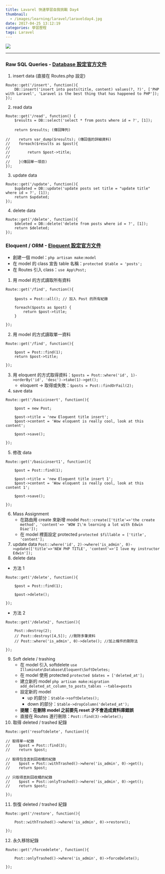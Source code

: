 ```yaml
---
title: Lavarel 快速學習自我挑戰 Day4
thumbnail:
  - /images/learning/laravel/laravelday4.jpg
date: 2017-04-25 13:12:19
categories: 學習歷程
tags: Laravel
---
```

<img src="/images/learning/laravel/laravelday4.jpg">

***
### Raw SQL Queries - [Database 設定官方文件](https://laravel.com/docs/5.2/database)
1. insert data (直接在 Routes.php 設定)
```
Route::get('/insert', function(){
    DB::insert('insert into posts(title, content) values(?, ?)', ['PHP with Laravel', 'Laravel is the best thing that has happened to PHP']);
});
```
2. read data
```
Route::get('/read', function() {
    $results = DB::select('select * from posts where id = ?', [1]);

    return $results; (傳回陣列)

//    return var_dump($results); (傳回值的詳細資料)
//    foreach($results as $post){
//
//        return $post->title;
//
//    }(傳回單一項目)
});
```
3. update data
```
Route::get('/update', function(){
    $updated = DB::update('update posts set title = "update title" where id = ?', [1]);
    return $updated;
});
```
4. delete data
```
Route::get('/delete', function(){
    $deleted = DB::delete('delete from posts where id = ?', [1]);
    return $deleted;
});
```

### Eloquent / ORM - [Eloquent 設定官方文件](https://laravel.com/docs/5.2/eloquent)
- 創建一個 model：`php artisan make:model`
- 在 model 的 class 宣告 table 名稱：`protected $table = 'posts';`
- 在 Routes 引入 class：`use App\Post;`
1. 用 model 的方式讀取所有資料
```
Route::get('/find', function(){

    $posts = Post::all(); // 加入 Post 的所有紀錄

    foreach($posts as $post) {
        return $post->title;
    }

});
```
2. 用 model 的方式讀取單一資料
```
Route::get('/find', function(){

    $post = Post::find(1);
    return $post->title;

});
```
3. 用 eloquent 的方式取得資料：`$posts = Post::where('id', 1)->orderBy('id', 'desc')->take(1)->get();`
    - eloquent -> 取得或失敗：`$posts = Post::findOrFail(2);`
4. save data
```
Route::get('/basicinsert', function(){

    $post = new Post;

    $post->title = 'new Eloquent title insert';
    $post->content = 'Wow eloquent is really cool, look at this content';

    $post->save();

});
```
5. 修改 data
```
Route::get('/basicinsert1', function(){

    $post = Post::find(1);

    $post->title = 'new Eloquent title insert 1';
    $post->content = 'Wow eloquent is really cool, look at this content 1';

    $post->save();

});
```
6. Mass Assignment
    - 在路由用 create 來新增 model
    `Post::create(['title'=>'the create method', 'content'=> 'WOW I\'m learning a lot with Edwin Diaz']);`
    - 在 model 裡面設定 protected
    `protected $fillable = ['title', 'content'];`
7. update data
`Post::where('id', 2)->where('is_admin', 0)->update(['title'=>'NEW PHP TITLE', 'content'=>'I love my instructor Edwin']);`
8. delete data
- 方法 1
```
Route::get('/delete', function(){

    $post = Post::find(1);

    $post->delete();

});
```
- 方法 2
```
Route::get('/delete2', function(){

    Post::destroy(2);
    // Post::destroy([4,5]); //刪除多筆資料
    // Post::where('is_admin', 0)->delete(); //加上條件的刪除法

});
```
9. Soft delete / trashing
    - 在 model 引入 softdelete
    `use Illuminate\Database\Eloquent\SoftDeletes;`
    - 在 model 使用 protected
    `protected $dates = ['deleted_at'];`
    - 建立新的 model
    `php artisan make:migration add_deleted_at_column_to_posts_tables --table=posts`
    - 設定新的 model
        - up 的部分：`$table->softDeletes();`
        - down 的部分：`$table->dropColumn('deleted_at');`
    -  **提醒：在刪除 model 之前要先 reset 才不會造成資料庫錯誤**
    - 直接在 Routes 進行刪除：`Post::find(3)->delete();`
10. 取得 deleted / trashed 紀錄
```
Route::get('resoftdelete', function(){

// 取得單一紀錄
//    $post = Post::find(3);
//    return $post;

// 取得包含丟到回收桶的紀錄
//    $post = Post::withTrashed()->where('is_admin', 0)->get();
//    return $post;

// 只取得丟到回收桶的紀錄
//    $post = Post::onlyTrashed()->where('is_admin', 0)->get();
//    return $post;

});
```
11. 恢復  deleted / trashed 紀錄
```
Route::get('/restore', function(){

    Post::withTrashed()->where('is_admin', 0)->restore();

});
```
12. 永久移除紀錄
```
Route::get('/forcedelete', function(){

    Post::onlyTrashed()->where('is_admin', 0)->forceDelete();

});
```